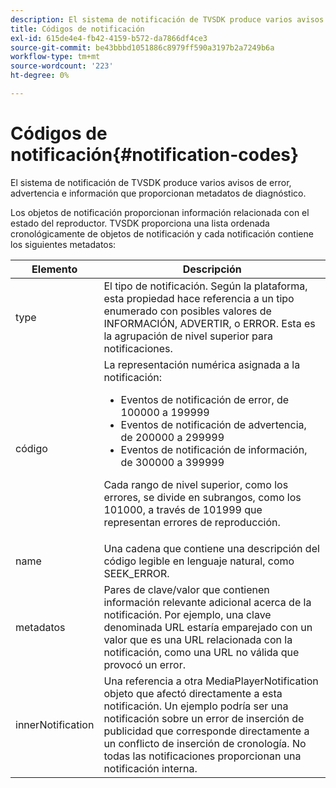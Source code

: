 ```yaml
---
description: El sistema de notificación de TVSDK produce varios avisos de error, advertencia e información que proporcionan metadatos de diagnóstico.
title: Códigos de notificación
exl-id: 615de4e4-fb42-4159-b572-da7866df4ce3
source-git-commit: be43bbbd1051886c8979ff590a3197b2a7249b6a
workflow-type: tm+mt
source-wordcount: '223'
ht-degree: 0%

---
```


# Códigos de notificación{#notification-codes}

El sistema de notificación de TVSDK produce varios avisos de error, advertencia e información que proporcionan metadatos de diagnóstico.

Los objetos de notificación proporcionan información relacionada con el estado del reproductor. TVSDK proporciona una lista ordenada cronológicamente de objetos de notificación y cada notificación contiene los siguientes metadatos:

<table frame="all" colsep="1" rowsep="1" id="table_DBA8CACF02DB4AF2B053E560850B49CE"> 
 <thead> 
  <tr rowsep="1"> 
   <th colname="1" class="entry"> Elemento </th> 
   <th colname="2" class="entry"> Descripción </th> 
  </tr> 
 </thead>
 <tbody> 
  <tr rowsep="1"> 
   <td colname="1"><span class="codeph"> type</span> </td> 
   <td colname="2">El tipo de notificación. Según la plataforma, esta propiedad hace referencia a un tipo enumerado con posibles valores de <span class="codeph"> INFORMACIÓN</span>, <span class="codeph"> ADVERTIR</span>, o <span class="codeph"> ERROR</span>. Esta es la agrupación de nivel superior para notificaciones. </td> 
  </tr> 
  <tr rowsep="1"> 
   <td colname="1"><span class="codeph"> código</span> </td> 
   <td colname="2">La representación numérica asignada a la notificación: 
    <ul id="ul_31AB497C6FFA452496DD09B0D78687B9"> 
     <li id="li_53E75022C50246E0982E315D04EFD8B3">Eventos de notificación de error, de 100000 a 199999 </li> 
     <li id="li_11AE91D1325E4F718228E662C9C55F9A">Eventos de notificación de advertencia, de 200000 a 299999 </li> 
     <li id="li_6D3EA03845294DC2BAD1ACF507639E51">Eventos de notificación de información, de 300000 a 399999 </li> 
    </ul> <p>Cada rango de nivel superior, como los errores, se divide en subrangos, como los 101000, a través de 101999 que representan errores de reproducción. </p> </td> 
  </tr> 
  <tr rowsep="1"> 
   <td colname="1"><span class="codeph"> name</span> </td> 
   <td colname="2">Una cadena que contiene una descripción del código legible en lenguaje natural, como <span class="codeph"> SEEK_ERROR</span>. </td> 
  </tr> 
  <tr rowsep="1"> 
   <td colname="1"><span class="codeph"> metadatos</span> </td> 
   <td colname="2">Pares de clave/valor que contienen información relevante adicional acerca de la notificación. Por ejemplo, una clave denominada <span class="codeph"> URL</span> estaría emparejado con un valor que es una URL relacionada con la notificación, como una URL no válida que provocó un error. </td> 
  </tr> 
  <tr rowsep="0"> 
   <td colname="1"><span class="codeph"> innerNotification</span> </td> 
   <td colname="2">Una referencia a otra <span class="codeph"> MediaPlayerNotification</span> objeto que afectó directamente a esta notificación. Un ejemplo podría ser una notificación sobre un error de inserción de publicidad que corresponde directamente a un conflicto de inserción de cronología. No todas las notificaciones proporcionan una notificación interna. </td> 
  </tr> 
 </tbody> 
</table>
